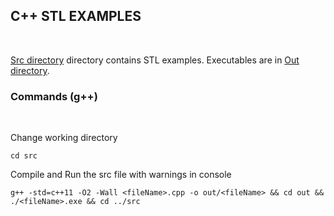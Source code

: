 ## C++ STL EXAMPLES

<br/>

[Src directory](https://github.com/MSanjaySharma/STL-CONCEPTS/tree/master/src) directory contains STL examples. Executables are in [Out directory](https://github.com/MSanjaySharma/STL-CONCEPTS/tree/master/out).

### Commands (g++)

<br/>

Change working directory

```
cd src
```

Compile and Run the src file with warnings in console

```
g++ -std=c++11 -O2 -Wall <fileName>.cpp -o out/<fileName> && cd out && ./<fileName>.exe && cd ../src
```
